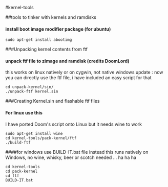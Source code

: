 #kernel-tools


##tools to tinker with kernels and ramdisks 

#### install boot image modifier package (for ubuntu)

	sudo apt-get install abootimg

###Unpacking kernel contents from ftf
#### unpack ftf  file to zimage and ramdisk (credits DoomLord) 
this works on linux natively or on cygwin, not native windows
update : now you can directly use the ftf file, i have included an easy script for that

	cd unpack-kernel/sin/ 
	./unpack-ftf kernel.sin

###Creating Kernel.sin and flashable ftf files
#### For linux use this
I have ported Doom's script onto Linux but it needs wine to work

	sudo apt-get install wine
	cd kernel-tools/pack-kernel/ftf
	./build-ftf


####for windows use BUILD-IT.bat file instead
this runs natively on Windows, no wine, whisky, beer or scotch needed ... ha ha ha

	cd kernel-tools
	cd pack-kernel
	cd ftf
	BUILD-IT.bat


